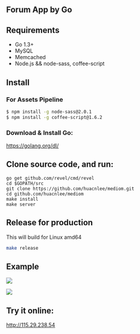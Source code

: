 ## Forum App by Go

## Requirements

- Go 1.3+
- MySQL
- Memcached
- Node.js && node-sass, coffee-script

## Install

### For Assets Pipeline

```bash
$ npm install -g node-sass@2.0.1
$ npm install -g coffee-script@1.6.2
```

### Download & Install Go:

https://golang.org/dl/

## Clone source code, and run:

```
go get github.com/revel/cmd/revel
cd $GOPATH/src
git clone https://github.com/huacnlee/mediom.git
cd github.com/huacnlee/mediom
make install
make server
```

## Release for production

This will build for Linux amd64

```bash
make release
```

## Example

![](https://ruby-china-files.b0.upaiyun.com/photo/2015/54b8a61176321df2ae0c8d170115ae3b.png)

![](https://ruby-china-files.b0.upaiyun.com/photo/2015/cdd04fae02d0b78a3cf523e6abf5b198.png)

## Try it online:

http://115.29.238.54
